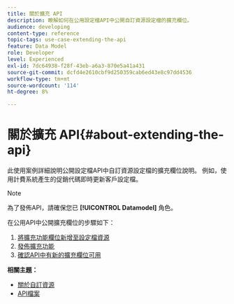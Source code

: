 ```yaml
---
title: 關於擴充 API
description: 瞭解如何在公用設定檔API中公開自訂資源設定檔的擴充欄位。
audience: developing
content-type: reference
topic-tags: use-case-extending-the-api
feature: Data Model
role: Developer
level: Experienced
exl-id: 7dc64938-f28f-43eb-a6a3-870e5a41a431
source-git-commit: dcfd4e2610cbf9d250359cab6ed43e8c97dd4536
workflow-type: tm+mt
source-wordcount: '114'
ht-degree: 8%

---
```


# 關於擴充 API{#about-extending-the-api}

此使用案例詳細說明公開設定檔API中自訂資源設定檔的擴充欄位說明。 例如，使用計費系統產生的促銷代碼即時更新客戶設定檔。

>[!NOTE]
>
>為了發佈API，請確保您已 **[!UICONTROL Datamodel]** 角色。

在公用API中公開擴充欄位的步驟如下：

1. [將擴充功能欄位新增至設定檔資源](../../developing/using/step-1-add-extension-fields-to-the-profile-resource.md)
1. [發佈擴充功能](../../developing/using/step-2-publish-the-extension.md)
1. [確認API中有新的擴充欄位可用](../../developing/using/step-3-verify-the-extension.md)

**相關主題：**

* [關於自訂資源](../../developing/using/data-model-concepts.md)
* [API檔案](../../api/using/get-started-apis.md)
